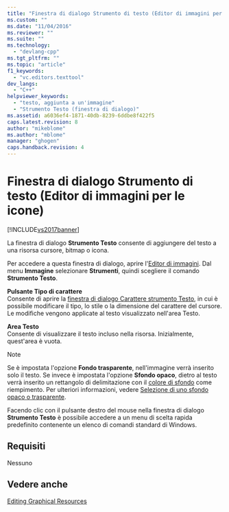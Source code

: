 ```yaml
---
title: "Finestra di dialogo Strumento di testo (Editor di immagini per le icone) | Microsoft Docs"
ms.custom: ""
ms.date: "11/04/2016"
ms.reviewer: ""
ms.suite: ""
ms.technology: 
  - "devlang-cpp"
ms.tgt_pltfrm: ""
ms.topic: "article"
f1_keywords: 
  - "vc.editors.texttool"
dev_langs: 
  - "C++"
helpviewer_keywords: 
  - "testo, aggiunta a un'immagine"
  - "Strumento Testo (finestra di dialogo)"
ms.assetid: a6036ef4-1871-40db-8239-6ddbe8f422f5
caps.latest.revision: 8
author: "mikeblome"
ms.author: "mblome"
manager: "ghogen"
caps.handback.revision: 4
---
```

# Finestra di dialogo Strumento di testo (Editor di immagini per le icone)
[!INCLUDE[vs2017banner](../assembler/inline/includes/vs2017banner.md)]

La finestra di dialogo **Strumento Testo** consente di aggiungere del testo a una risorsa cursore, bitmap o icona.  
  
 Per accedere a questa finestra di dialogo, aprire l'[Editor di immagini](../mfc/window-panes-image-editor-for-icons.md).  Dal menu **Immagine** selezionare **Strumenti**, quindi scegliere il comando **Strumento Testo**.  
  
 **Pulsante Tipo di carattere**  
 Consente di aprire la [finestra di dialogo Carattere strumento Testo](../mfc/text-tool-font-dialog-box-image-editor-for-icons.md), in cui è possibile modificare il tipo, lo stile o la dimensione del carattere del cursore.  Le modifiche vengono applicate al testo visualizzato nell'area Testo.  
  
 **Area Testo**  
 Consente di visualizzare il testo incluso nella risorsa.  Inizialmente, quest'area è vuota.  
  
> [!NOTE]
>  Se è impostata l'opzione **Fondo trasparente**, nell'immagine verrà inserito solo il testo.  Se invece è impostata l'opzione **Sfondo opaco**, dietro al testo verrà inserito un rettangolo di delimitazione con il [colore di sfondo](../windows/selecting-foreground-or-background-colors-image-editor-for-icons.md) come riempimento.  Per ulteriori informazioni, vedere [Selezione di uno sfondo opaco o trasparente](../windows/choosing-a-transparent-or-opaque-background-image-editor-for-icons.md).  
  
 Facendo clic con il pulsante destro del mouse nella finestra di dialogo **Strumento Testo** è possibile accedere a un menu di scelta rapida predefinito contenente un elenco di comandi standard di Windows.  
  
## Requisiti  
 Nessuno  
  
## Vedere anche  
 [Editing Graphical Resources](../mfc/editing-graphical-resources-image-editor-for-icons.md)